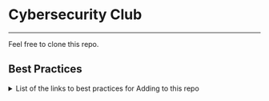 # Cybersecurity Club

---

Feel free to clone this repo. 

## Best Practices

  <details class="markdown" id="1" markdown="1">
  <summary>List of the links to best practices for Adding to this repo</summary>
  
  1.  How to add issues
  1.  Updating the project board
  1.  Pull Requests
  1.  How to Style Code

  </details>
